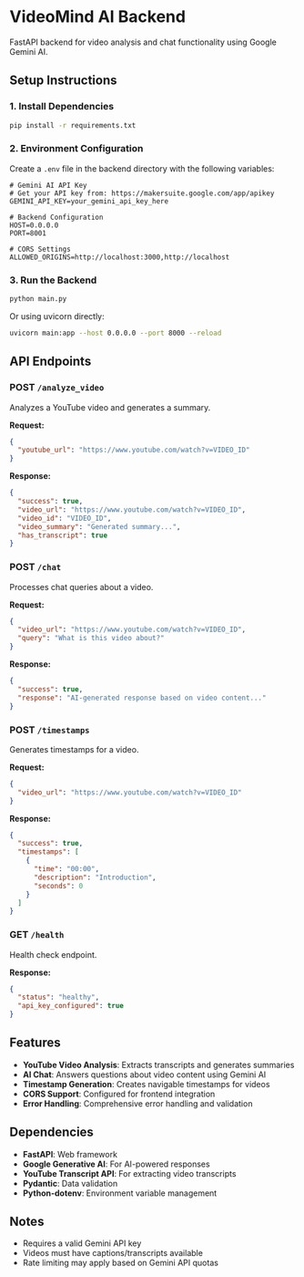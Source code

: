 # VideoMind AI Backend

FastAPI backend for video analysis and chat functionality using Google Gemini AI.

## Setup Instructions

### 1. Install Dependencies

```bash
pip install -r requirements.txt
```

### 2. Environment Configuration

Create a `.env` file in the backend directory with the following variables:

```env
# Gemini AI API Key
# Get your API key from: https://makersuite.google.com/app/apikey
GEMINI_API_KEY=your_gemini_api_key_here

# Backend Configuration
HOST=0.0.0.0
PORT=8001

# CORS Settings
ALLOWED_ORIGINS=http://localhost:3000,http://localhost
```

### 3. Run the Backend

```bash
python main.py
```

Or using uvicorn directly:

```bash
uvicorn main:app --host 0.0.0.0 --port 8000 --reload
```

## API Endpoints

### POST `/analyze_video`
Analyzes a YouTube video and generates a summary.

**Request:**
```json
{
  "youtube_url": "https://www.youtube.com/watch?v=VIDEO_ID"
}
```

**Response:**
```json
{
  "success": true,
  "video_url": "https://www.youtube.com/watch?v=VIDEO_ID",
  "video_id": "VIDEO_ID",
  "video_summary": "Generated summary...",
  "has_transcript": true
}
```

### POST `/chat`
Processes chat queries about a video.

**Request:**
```json
{
  "video_url": "https://www.youtube.com/watch?v=VIDEO_ID",
  "query": "What is this video about?"
}
```

**Response:**
```json
{
  "success": true,
  "response": "AI-generated response based on video content..."
}
```

### POST `/timestamps`
Generates timestamps for a video.

**Request:**
```json
{
  "video_url": "https://www.youtube.com/watch?v=VIDEO_ID"
}
```

**Response:**
```json
{
  "success": true,
  "timestamps": [
    {
      "time": "00:00",
      "description": "Introduction",
      "seconds": 0
    }
  ]
}
```

### GET `/health`
Health check endpoint.

**Response:**
```json
{
  "status": "healthy",
  "api_key_configured": true
}
```

## Features

- **YouTube Video Analysis**: Extracts transcripts and generates summaries
- **AI Chat**: Answers questions about video content using Gemini AI
- **Timestamp Generation**: Creates navigable timestamps for videos
- **CORS Support**: Configured for frontend integration
- **Error Handling**: Comprehensive error handling and validation

## Dependencies

- **FastAPI**: Web framework
- **Google Generative AI**: For AI-powered responses
- **YouTube Transcript API**: For extracting video transcripts
- **Pydantic**: Data validation
- **Python-dotenv**: Environment variable management

## Notes

- Requires a valid Gemini API key
- Videos must have captions/transcripts available
- Rate limiting may apply based on Gemini API quotas 